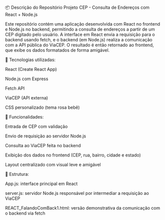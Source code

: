 📦 Descrição do Repositório
Projeto CEP - Consulta de Endereços com React + Node.js

Este repositório contém uma aplicação desenvolvida com React no frontend e Node.js no backend, permitindo a consulta de endereços a partir de um CEP digitado pelo usuário.
A interface em React envia a requisição para o backend usando fetch, e o backend (em Node.js) realiza a comunicação com a API pública do ViaCEP. O resultado é então retornado ao frontend, que exibe os dados formatados de forma amigável.

🔧 Tecnologias utilizadas:

React (Create React App)

Node.js com Express

Fetch API

ViaCEP (API externa)

CSS personalizado (tema rosa bebê)

🧩 Funcionalidades:

Entrada de CEP com validação

Envio de requisição ao servidor Node.js

Consulta ao ViaCEP feita no backend

Exibição dos dados no frontend (CEP, rua, bairro, cidade e estado)

Layout centralizado com visual leve e amigável

📄 Estrutura:

App.js: interface principal em React

server.js: servidor Node.js responsável por intermediar a requisição ao ViaCEP

REACT_FalandoComBack1.html: versão demonstrativa da comunicação com o backend via fetch
